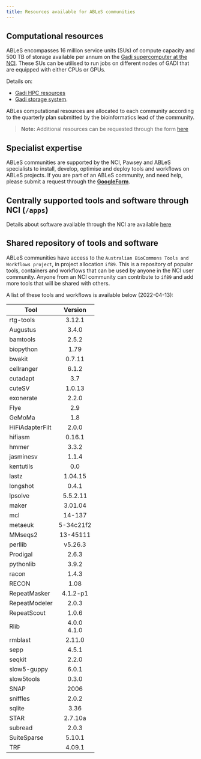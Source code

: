 ```yaml
---
title: Resources available for ABLeS communities
---
```


## Computational resources

ABLeS encompasses 16 million service units (SUs) of compute capacity and 500 TB of storage available per annum on the [Gadi supercomputer at the NCI](https://nci.org.au/our-systems/hpc-systems). These SUs can be utilised to run jobs on different nodes of GADI that are equipped with either CPUs or GPUs. 

Details on:
- [Gadi HPC resources](https://nci.org.au/our-systems/hpc-systems) 
- [Gadi storage system](https://nci.org.au/our-systems/storage-systems).

ABLes computational resources are allocated to each community according to the quarterly plan submitted by the bioinformatics lead of the community. 

> **Note:** Additional resources can be requested through the form [here](https://docs.google.com/forms/d/e/1FAIpQLSeaJdpQXbvXYfjwXFRPAmtc0FjJEcCwplM7kCWye1DFMtgx9g/viewform?usp=sf_link)

## Specialist expertise

ABLeS communities are supported by the NCI, Pawsey and ABLeS specialists to install, develop, optimise and deploy tools and workflows on ABLeS projects.
If you are part of an ABLeS community, and need help, please submit a request through the **[GoogleForm](https://docs.google.com/forms/d/e/1FAIpQLSeaJdpQXbvXYfjwXFRPAmtc0FjJEcCwplM7kCWye1DFMtgx9g/viewform?usp=sf_link)**.

## Centrally supported tools and software through NCI (`/apps`)

Details about software available through the NCI are available [here ](https://opus.nci.org.au/display/Help/5.+Software+Applications)

## Shared repository of tools and software

ABLeS communities have access to the `Australian BioCommons Tools and Workflows project`, in project allocation `if89`.
This is a repository of popular tools, containers and workflows that can be used by 
anyone in the NCI user community.
Anyone from an NCI community can contribute to `if89` and add more tools that will be shared with others.

A list of these tools and workflows is available below (2022-04-13):

| **Tool**              | **Version**               |
|----------------------------------|:-----------------------------------:|
| rtg-tools | 3.12.1 |        
| Augustus | 3.4.0  |
| bamtools | 2.5.2  |
| biopython |1.79|
| bwakit   |0.7.11|
| cellranger  |6.1.2|
| cutadapt |3.7|
| cuteSV |1.0.13|
| exonerate |2.2.0|
| Flye |2.9|
| GeMoMa |1.8|
| HiFiAdapterFilt |2.0.0|
| hifiasm  |0.16.1|
| hmmer  |3.3.2|
| jasminesv  |1.1.4|
| kentutils  |0.0|
| lastz  |1.04.15|
| longshot  |0.4.1|
| lpsolve  |5.5.2.11|
| maker  |3.01.04|
| mcl  |14-137|
| metaeuk  |5-34c21f2|
| MMseqs2  |13-45111|
| perllib  |v5.26.3|
| Prodigal  |2.6.3|
| pythonlib  |3.9.2|
| racon  |1.4.3|
| RECON |1.08 |
| RepeatMasker |4.1.2-p1 |
| RepeatModeler  |2.0.3|
| RepeatScout |1.0.6|
| Rlib  |4.0.0 </br> 4.1.0|
| rmblast  |2.11.0|
| sepp  |4.5.1|
| seqkit  |2.2.0|
| slow5-guppy  |6.0.1| 
| slow5tools  |0.3.0|
| SNAP  |2006|
| sniffles  |2.0.2|
| sqlite  |3.36|
| STAR  |2.7.10a|
| subread  |2.0.3|
| SuiteSparse  |5.10.1| 
| TRF  |4.09.1|




